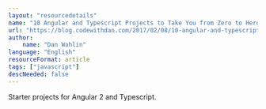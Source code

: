 ```yaml
---
layout: "resourcedetails"
name: "10 Angular and Typescript Projects to Take You from Zero to Hero"
url: "https://blog.codewithdan.com/2017/02/08/10-angular-and-typescript-projects-to-take-you-from-zero-to-hero/"
author:
    name: "Dan Wahlin"
language: "English"
resourceFormat: article
tags: ["javascript"]
descNeeded: false
---
```


Starter projects for Angular 2 and Typescript.